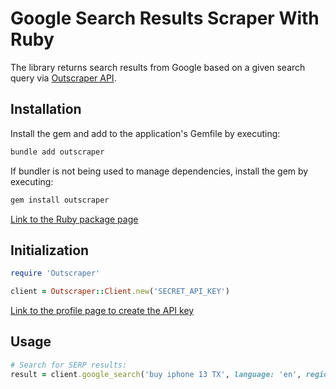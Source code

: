 # Google Search Results Scraper With Ruby

The library returns search results from Google based on a given search query via [Outscraper API](https://app.outscraper.com/api-docs#tag/Google-Search).

## Installation

Install the gem and add to the application's Gemfile by executing:
```bash
bundle add outscraper
```

If bundler is not being used to manage dependencies, install the gem by executing:
```bash
gem install outscraper
```

[Link to the Ruby package page](https://rubygems.org/gems/outscraper)

## Initialization
```ruby
require 'Outscraper'

client = Outscraper::Client.new('SECRET_API_KEY')
```
[Link to the profile page to create the API key](https://app.outscraper.com/profile)

## Usage

```ruby
# Search for SERP results:
result = client.google_search('buy iphone 13 TX', language: 'en', region: 'us')
```
